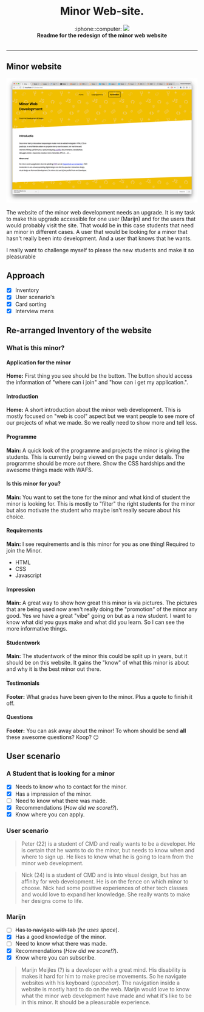 <h1 align="center">Minor Web-site.</h1>

<div align="center">
  :iphone::computer: <img src="https://img.shields.io/badge/webdesign-building-yellow.svg">
</div>
<div align="center">
  <strong>Readme for the redesign of the minor web website</strong>
</div>

<br />

--------

## Minor website

![Home page!](assets/home.png)

The website of the minor web development needs an upgrade. It is my task to make this upgrade accessible for one user (Marijn) and for the users that would probably visit the site. That would be in this case students that need an minor in different cases. A user that would be looking for a minor that hasn't really been into development. And a user that knows that he wants.

I really want to challenge myself to please the new students and make it so pleasurable

## Approach

- [x] Inventory
- [x] User scenario's
- [x] Card sorting
- [x] Interview mens

## Re-arranged Inventory of the website

### What is this minor?



#### Application for the minor
**Home:** First thing you see should be the button. The button should access the information of "where can i join" and "how can i get my application.".

#### Introduction
**Home:** A short introduction about the minor web development. This is mostly focused on "web is cool" aspect but we want people to see more of our projects of what we made. So we really need to show more and tell less.

#### Programme
**Main:** A quick look of the programme and projects the minor is giving the students. This is currently being viewed on the page under details. The programme should be more _out_ there. Show the CSS hardships and the awesome things made with WAFS.

#### Is this minor for you?
**Main:** You want to set the tone for the minor and what kind of student the minor is looking for. This is mostly to "filter" the right students for the minor but also motivate the student who maybe isn't really secure about his choice.

#### Requirements
**Main:** I see requirements and is this minor for you as one thing!
Required to join the Minor.
- HTML
- CSS
- Javascript

#### Impression
**Main:** A great way to show how great this minor is via pictures. The pictures that are being used now aren't really doing the "promotion" of the minor any good. Yes we have a great "vibe" going on but as a new student. I want to know what did you guys make and what did you learn. So I can see the more informative things.

#### Studentwork
**Main:** The studentwork of the minor this could be split up in years, but it should be on this website. It gains the "know" of what this minor is about and why it is the best minor out there.

#### Testimonials
**Footer:** What grades have been given to the minor. Plus a quote to finish it off.

#### Questions
**Footer:** You can ask away about the minor! To whom should be send **all** these awesome questions? Koop? :smirk:



## User scenario

### A Student that is looking for a minor

- [x] Needs to know who to contact for the minor.
- [x] Has a impression of the minor.
- [ ] Need to know what there was made.
- [x] Recommendations (_How did we score!?_).
- [x] Know where you can apply.

### User scenario
> Peter (22) is a student of CMD and really wants to be a developer. He is certain that he wants to do the minor, but needs to know when and where to sign up. He likes to know what he is going to learn from the minor web development.

> Nick (24) is a student of CMD and is into visual design, but has an affinity for web development. He is on the fence on which minor to choose. Nick had some positive experiences of other tech classes and would love to expand her knowledge. She really wants to make her designs come to life.

### Marijn

- [ ] ~~Has to navigate with tab~~ (_he uses space_).
- [x] Has a good knowledge of the minor.
- [ ] Need to know what there was made.
- [x] Recommendations (_How did we score!?_).
- [x] Know where you can subscribe.

> Marijn Meijles (?) is a developer with a great mind. His disability is makes it hard for him to make precise movements. So he navigate websites with his keyboard (_spacebar_). The navigation inside a website is mostly hard to do on the web. Marijn would love to know what the minor web development have made and what it's like to be in this minor. It should be a pleasurable experience.
